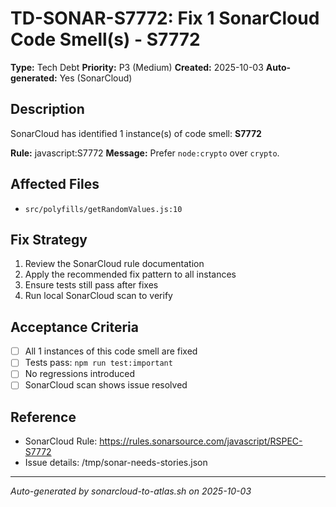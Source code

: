 # TD-SONAR-S7772: Fix 1 SonarCloud Code Smell(s) - S7772

**Type:** Tech Debt
**Priority:** P3 (Medium)
**Created:** 2025-10-03
**Auto-generated:** Yes (SonarCloud)

## Description

SonarCloud has identified 1 instance(s) of code smell: **S7772**

**Rule:** javascript:S7772
**Message:** Prefer `node:crypto` over `crypto`.

## Affected Files

- `src/polyfills/getRandomValues.js:10`

## Fix Strategy

1. Review the SonarCloud rule documentation
2. Apply the recommended fix pattern to all instances
3. Ensure tests still pass after fixes
4. Run local SonarCloud scan to verify

## Acceptance Criteria

- [ ] All 1 instances of this code smell are fixed
- [ ] Tests pass: `npm run test:important`
- [ ] No regressions introduced
- [ ] SonarCloud scan shows issue resolved

## Reference

- SonarCloud Rule: https://rules.sonarsource.com/javascript/RSPEC-S7772
- Issue details: /tmp/sonar-needs-stories.json

---

*Auto-generated by sonarcloud-to-atlas.sh on 2025-10-03*
